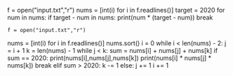 f = open("input.txt","r")
nums = [int(i) for i in f.readlines()]
target = 2020
for num in nums:
    if target - num in nums:
        print(num * (target - num))
        break
    
    
    f = open("input.txt","r")
nums = [int(i) for i in f.readlines()]
nums.sort()
i = 0
while i < len(nums) - 2:
    j = i + 1
    k = len(nums) - 1
    while j < k:
        sum = nums[i] + nums[j] + nums[k]
        if sum == 2020:
            print(nums[i],nums[j],nums[k])
            print(nums[i] * nums[j] * nums[k])
            break
        elif sum > 2020:
            k -= 1
        else:
            j += 1
    i += 1

